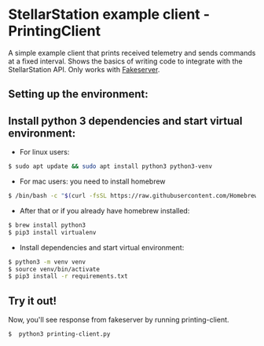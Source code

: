 # StellarStation example client - PrintingClient

A simple example client that prints received telemetry and sends commands at a fixed interval. Shows
the basics of writing code to integrate with the StellarStation API. Only works with [Fakeserver](../../fakeserver).

## Setting up the environment:

## Install python 3 dependencies and start virtual environment:

- For linux users:

```bash
$ sudo apt update && sudo apt install python3 python3-venv
```

- For mac users: you need to install homebrew
```bash
$ /bin/bash -c "$(curl -fsSL https://raw.githubusercontent.com/Homebrew/install/HEAD/install.sh)"
```

- After that or if you already have homebrew installed:
```bash
$ brew install python3
$ pip3 install virtualenv
```

- Install dependencies and start virtual environment:

```bash
$ python3 -m venv venv
$ source venv/bin/activate
$ pip3 install -r requirements.txt
```

## Try it out!
Now, you'll see response from fakeserver by running printing-client.
```bash
$  python3 printing-client.py
```
